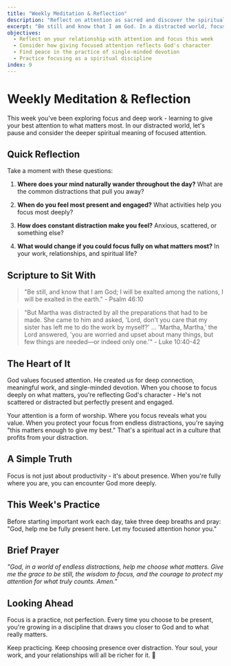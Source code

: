 ```yaml
---
title: "Weekly Meditation & Reflection"
description: "Reflect on attention as sacred and discover the spiritual discipline of focusing on what matters most"
excerpt: "Be still and know that I am God. In a distracted world, focused attention becomes an act of worship."
objectives:
  - Reflect on your relationship with attention and focus this week
  - Consider how giving focused attention reflects God's character
  - Find peace in the practice of single-minded devotion
  - Practice focusing as a spiritual discipline
index: 9
---
```


# Weekly Meditation & Reflection

This week you've been exploring focus and deep work - learning to give your best attention to what matters most. In our distracted world, let's pause and consider the deeper spiritual meaning of focused attention.

## Quick Reflection

Take a moment with these questions:

1. **Where does your mind naturally wander throughout the day?** What are the common distractions that pull you away?

2. **When do you feel most present and engaged?** What activities help you focus most deeply?

3. **How does constant distraction make you feel?** Anxious, scattered, or something else?

4. **What would change if you could focus fully on what matters most?** In your work, relationships, and spiritual life?

## Scripture to Sit With

> "Be still, and know that I am God; I will be exalted among the nations, I will be exalted in the earth." - Psalm 46:10

> "But Martha was distracted by all the preparations that had to be made. She came to him and asked, 'Lord, don't you care that my sister has left me to do the work by myself?' ... 'Martha, Martha,' the Lord answered, 'you are worried and upset about many things, but few things are needed—or indeed only one.'" - Luke 10:40-42

## The Heart of It

God values focused attention. He created us for deep connection, meaningful work, and single-minded devotion. When you choose to focus deeply on what matters, you're reflecting God's character - He's not scattered or distracted but perfectly present and engaged.

Your attention is a form of worship. Where you focus reveals what you value. When you protect your focus from endless distractions, you're saying "this matters enough to give my best." That's a spiritual act in a culture that profits from your distraction.

## A Simple Truth

Focus is not just about productivity - it's about presence. When you're fully where you are, you can encounter God more deeply.

## This Week's Practice

Before starting important work each day, take three deep breaths and pray: "God, help me be fully present here. Let my focused attention honor you."

## Brief Prayer

_"God, in a world of endless distractions, help me choose what matters. Give me the grace to be still, the wisdom to focus, and the courage to protect my attention for what truly counts. Amen."_

## Looking Ahead

Focus is a practice, not perfection. Every time you choose to be present, you're growing in a discipline that draws you closer to God and to what really matters.

Keep practicing. Keep choosing presence over distraction. Your soul, your work, and your relationships will all be richer for it. 🎯
